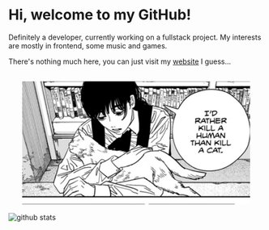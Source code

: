 <h1>Hi, welcome to my GitHub!</h1>
<p>Definitely a developer, currently working on a fullstack project. My interests are mostly in frontend, some music and games.</p>
<p>There's nothing much here, you can just visit my <a href="https://justizha.netlify.app/">website</a> I guess...</p>
<br>
<div align="center">
  <img src="https://github.com/justizha/random_images/blob/main/cat.jpg?raw=true" alt="cat" width="450">
</div>


![github stats](https://github-readme-stats.vercel.app/api?username=justizha&theme=radical&show_icons=true&hide_border=true)
